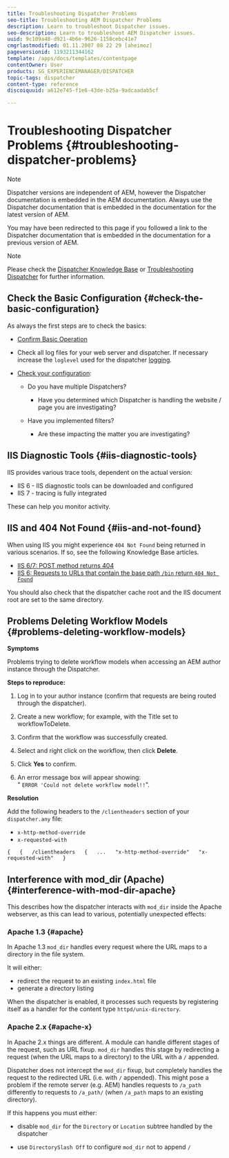 ```yaml
---
title: Troubleshooting Dispatcher Problems
seo-title: Troubleshooting AEM Dispatcher Problems
description: Learn to troubleshoot Dispatcher issues.
seo-description: Learn to troubleshoot AEM Dispatcher issues.
uuid: 9c109a48-d921-4b6e-9626-1158cebc41e7
cmgrlastmodified: 01.11.2007 08 22 29 [aheimoz]
pageversionid: 1193211344162
template: /apps/docs/templates/contentpage
contentOwner: User
products: SG_EXPERIENCEMANAGER/DISPATCHER
topic-tags: dispatcher
content-type: reference
discoiquuid: a612e745-f1e6-43de-b25a-9adcaadab5cf

---
```


# Troubleshooting Dispatcher Problems {#troubleshooting-dispatcher-problems}

>[!NOTE]
>
>Dispatcher versions are independent of AEM, however the Dispatcher documentation is embedded in the AEM documentation. Always use the Dispatcher documentation that is embedded in the documentation for the latest version of AEM.
>
>You may have been redirected to this page if you followed a link to the Dispatcher documentation that is embedded in the documentation for a previous version of AEM.

>[!NOTE]
>
>Please check the [Dispatcher Knowledge Base](https://helpx.adobe.com/cq/kb/index/dispatcher.html) or [Troubleshooting Dispatcher](https://helpx.adobe.com/adobe-cq/kb/troubleshooting-dispatcher-flushing-issues.html) for further information.

## Check the Basic Configuration {#check-the-basic-configuration}

As always the first steps are to check the basics:

* [Confirm Basic Operation](#ConfirmBasicOperation)
* Check all log files for your web server and dispatcher. If necessary increase the `loglevel` used for the dispatcher [logging](#Logging).

* [Check your configuration](#ConfiguringtheDispatcher):

    * Do you have multiple Dispatchers?

        * Have you determined which Dispatcher is handling the website / page you are investigating?

    * Have you implemented filters?

        * Are these impacting the matter you are investigating?

## IIS Diagnostic Tools {#iis-diagnostic-tools}

IIS provides various trace tools, dependent on the actual version:

* IIS 6 - IIS diagnostic tools can be downloaded and configured  
* IIS 7 - tracing is fully integrated

These can help you monitor activity.

## IIS and 404 Not Found {#iis-and-not-found}

When using IIS you might experience `404 Not Found` being returned in various scenarios. If so, see the following Knowledge Base articles.

* [IIS 6/7: POST method returns 404](https://helpx.adobe.com/dispatcher/kb/IIS6IsapiFilters.html)
* [IIS 6: Requests to URLs that contain the base path `/bin` return `404 Not Found`](https://helpx.adobe.com/dispatcher/kb/RequestsToBinDirectoryFailInIIS6.html)

You should also check that the dispatcher cache root and the IIS document root are set to the same directory.

## Problems Deleting Workflow Models {#problems-deleting-workflow-models}

**Symptoms**

Problems trying to delete workflow models when accessing an AEM author instance through the Dispatcher.

**Steps to reproduce:**

1. Log in to your author instance (confirm that requests are being routed through the dispatcher).
1. Create a new workflow; for example, with the Title set to workflowToDelete.
1. Confirm that the workflow was successfully created.
1. Select and right click on the workflow, then click **Delete**.  

1. Click **Yes** to confirm.
1. An error message box will appear showing:  
   " `ERROR 'Could not delete workflow model!!`".

**Resolution**

Add the following headers to the `/clientheaders` section of your `dispatcher.any` file:

* `x-http-method-override`
* `x-requested-with`

`{  
{  
/clientheaders  
{  
...  
"x-http-method-override"  
"x-requested-with"  
}`

## Interference with mod_dir (Apache) {#interference-with-mod-dir-apache}

This describes how the dispatcher interacts with `mod_dir` inside the Apache webserver, as this can lead to various, potentially unexpected effects:

### Apache 1.3 {#apache}

In Apache 1.3 `mod_dir` handles every request where the URL maps to a directory in the file system.

It will either:

* redirect the request to an existing `index.html` file 
* generate a directory listing

When the dispatcher is enabled, it processes such requests by registering itself as a handler for the content type `httpd/unix-directory`.

### Apache 2.x {#apache-x}

In Apache 2.x things are different. A module can handle different stages of the request, such as URL fixup. `mod_dir` handles this stage by redirecting a request (when the URL maps to a directory) to the URL with a `/` appended.

Dispatcher does not intercept the `mod_dir` fixup, but completely handles the request to the redirected URL (i.e. with `/` appended). This might pose a problem if the remote server (e.g. AEM) handles requests to `/a_path` differently to requests to `/a_path/` (when `/a_path` maps to an existing directory).

If this happens you must either:

* disable `mod_dir` for the `Directory` or `Location` subtree handled by the dispatcher  

* use `DirectorySlash Off` to configure `mod_dir` not to append `/`
